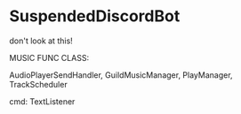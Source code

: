 # SuspendedDiscordBot
don't look at this!

MUSIC FUNC CLASS:

AudioPlayerSendHandler, GuildMusicManager, PlayManager, TrackScheduler

cmd: TextListener
